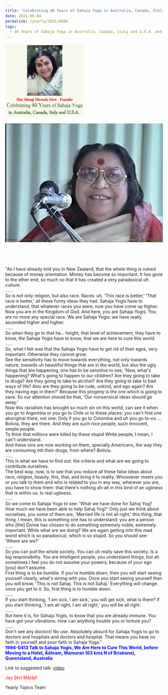 ```yaml
---
title: 'Celebrating 40 Years of Sahaja Yoga in Australia, Canada, Italy and U.S.A. and its Culture, Post 23'
date: 2021-06-04
permalink: /yearly/2021/0604
tags:
  - 40 Years of Sahaja Yoga in Australia, Canada, Italy and U.S.A. and its Culture
---
```


<div style="text-align: left"><img src="/images/Celebrating40YearsSahajaYoga.png" width="250" /></div><br>

<div style="text-align: center"><img src="/images/image715.png" /></div>

<br>
<p style="color:DeepPink; text-align:center">
<font size="+2"><b></b><br></font>
</p>

<p>
"As I have already told you in New Zealand, that the whole thing is ruined because of money orientation. Money has become so important. It has gone to the other end, so much so that it has created a very paradoxical uh culture.<br>
......<br>
So is not only religion, but also race. Races: uh, 'This race is better,' 'That race is better,' all these funny ideas they had. Sahaja Yogis have to understand, that whatever races you were, now you have come up higher. Now you are in the Kingdom of God. And here, you are Sahaja Yogis. You are no more any special race. We are Sahaja Yogis: we have really ascended higher and higher.<br>
......<br>
So when they go to that ha... height, that level of achievement, they have to know, the Sahaja Yogis have to know, that we are here to cure this world.<br>
......<br>
So, what I felt was that the Sahaja Yogis have to get rid of their egos, very important. Otherwise they cannot grow.<br>
See the sensitivity has to move towards everything, not only towards nature, towards uh beautiful things that are in the world, but also the ugly things that are happening, one has to be sensitive to see, 'Now, what's happening? What's going to happen to our children? Are they going to take to drugs? Are they going to take to alcohol? Are they going to take to bad ways of life? Also are they going to be rude, unkind, and ego again? Are they having ego in them?' Because this progeny is the one which is going to save. So our attention should be that, 'Our nonsensical ideas should go away.'<br>
Now this racialism has brought so much sin on this world, can see it when you go to Argentina or you go to Chile or to these places: you can't find one aboriginal there, not one. Only if you go to Colombia and uh you go to-oo ... Bolivia, they are there. And they are such nice people, such innocent, simple people.<br>
To think that millions were killed by these stupid White people, I mean, I can't understand.<br>
And these sins are now working on them, specially Americans, the way they are consuming mh their drugs, from where? Bolivia.<br>
......<br>
This is what we have to find out: the criteria and what are we going to contribute ourselves.<br>
The best way, now, is to see that you reduce all these false ideas about race, religion, beauty, this, that, and bring it to reality. Whosoever meets you or you talk to them and who is related to you in any way, wherever you are, you have to show them: that there's nothing ah-ah in this kind of an ugliness that is within us. Is real ugliness.<br>
......<br>
So we come to Sahaja Yoga to see: 'What we have done for Sahaj Yog? How much we have been able to help Sahaj Yog?' Only just we think about ourselves, you some of them are, 'Married life is not all right,' this thing, that thing. I mean, this is something one has to understand: you are a person who [the] Divine has chosen to do something extremely noble, extremely important. While what are we doing? We are again getting into this mad world which is so paradoxical, which is so stupid. So you should see: 'Where are we?'<br>
......<br>
So you can pull the whole society. You can uh really save this society. Is a big responsibility. You are intelligent people, you understand things, but ah sometimes I feel you do not assume your powers, because of your ego [you] don't assume.<br>
First thing is to be humble. If you're humble down, then you will start seeing yourself clearly, what's wrong with you. Once you start seeing yourself then you will know, 'This is not Sahaj. This is not Sahaj.' Everything will change once you get to it. So, first thing is to humble down.<br>
......<br>
If you start thinking, 'I am sick, I am sick,' you will get sick, what is there? If you start thinking, 'I am all right, I am all right,' you will be all right.<br>
......<br>
But here it is, for Sahaja Yogis, to know that you are already immune. You have got your vibrations. How can anything trouble you or torture you?<br>
......<br>
Don't see any doctors! No use. Absolutely absurd for Sahaja Yogis to go to doctors and hospitals and doctors and hospital. That means you have no faith in yourself and poor faith in Sahaja Yoga."<br>
<font color="blue"><b>1994-0413 Talk to Sahaja Yogis, We Are Here to Cure This World, before Moving to a Hotel, Āśhram, Wamuran (63 kms N of Brisbane), Queensland, Australia</b></font><br>
</p>

Link to suggested talk: <a href="https://vimeo.com/57417421"> video</a>

<p style="color:red;">Jay Śhrī Mātājī!<br></p>

Yearly Topics Team